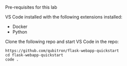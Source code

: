 Pre-requisites for this lab

VS Code installed with the following extensions installed:
- Docker
- Python

Clone the following repo and start VS Code in the repo:
```
https://github.com/qubitron/flask-webapp-quickstart
cd flask-webapp-quickstart
code .
```
